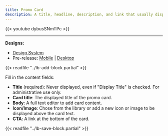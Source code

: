 ```yaml
---
title: Promo Card
description: A title, headline, description, and link that usually display in the right or left sidebar.
---
```


{{< youtube dybusSNmTPc >}}

-----

**Designs:**
- [Design System](<../../../../../../assets/img/designs/lb-ui-kit/Promo Cards.jpg>)
- Pre-release: [Mobile](<../../../../../../assets/img/designs/lb/Promo Cards Mobile.png>) | [Desktop](<../../../../../../assets/img/designs/lb/Promo Cards Desktop.png>)

{{< readfile "../lb-add-block.partial" >}}

Fill in the content fields:

- **Title** (required): Never displayed, even if "Display Title" is checked. For administrative use only.
- **Card title**: The displayed title of the promo card.
- **Body**: A full text editor to add card content.
- **Icon/Image**: Chose from the library or add a new icon or image to be displayed above the card text.
- **CTA**: A link at the bottom of the card.

{{< readfile "../lb-save-block.partial" >}}